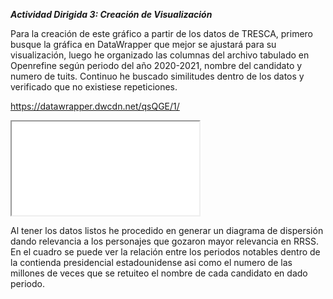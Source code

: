 ***Actividad Dirigida 3:  Creación de Visualización***



Para la creación de este gráfico a partir de los datos de TRESCA, primero busque la gráfica en DataWrapper que mejor se ajustará para su visualización, luego he organizado las columnas del archivo tabulado en Openrefine según periodo del año 2020-2021, nombre del candidato y numero de tuits. Continuo he buscado similitudes dentro de los datos y verificado que no existiese repeticiones. 

https://datawrapper.dwcdn.net/qsQGE/1/ 



<iframe title="Popularidad  Twitter 

Joe Biden &amp;amp; Donald Trump" aria-label="Diagrama de dispersión" id="datawrapper-chart-qsQGE" src="https://datawrapper.dwcdn.net/qsQGE/1/" scrolling="no" frameborder="0" style="width: 0; min-width: 100% !important; border: none;" height="605"></iframe><script type="text/javascript">!function(){"use strict";window.addEventListener("message",(function(e){if(void 0!==e.data["datawrapper-height"]){var t=document.querySelectorAll("iframe");for(var a in e.data["datawrapper-height"])for(var r=0;r<t.length;r++){if(t[r].contentWindow===e.source)t[r].style.height=e.data["datawrapper-height"][a]+"px"}}}))}();

</script>

Al tener los datos listos he procedido en generar un diagrama de dispersión dando relevancia a los personajes que gozaron mayor relevancia en RRSS. En el cuadro se puede ver la relación entre los periodos notables dentro de la contienda presidencial estadounidense asi como el numero de las millones de veces que se retuiteo el nombre de cada candidato en dado periodo.



 

